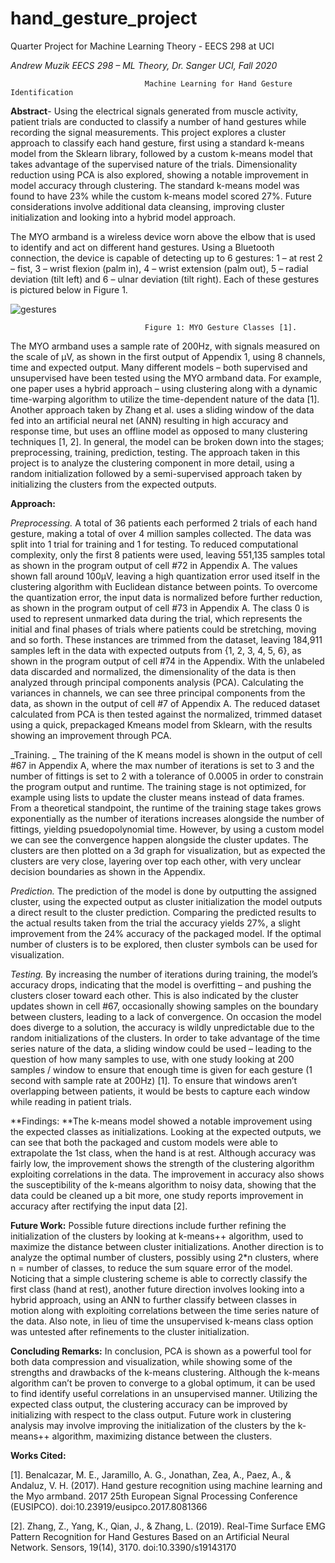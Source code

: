 # hand_gesture_project
Quarter Project for Machine Learning Theory - EECS 298 at UCI

_Andrew Muzik
EECS 298 – ML Theory, Dr. Sanger
UCI, Fall 2020_

                                  Machine Learning for Hand Gesture Identification

**Abstract**- Using the electrical signals generated from muscle activity, patient trials are conducted to classify a number of
hand gestures while recording the signal measurements. This project explores a cluster approach to classify each hand
gesture, first using a standard k-means model from the Sklearn library, followed by a custom k-means model that takes
advantage of the supervised nature of the trials. Dimensionality reduction using PCA is also explored, showing a notable
improvement in model accuracy through clustering. The standard k-means model was found to have 23% while the
custom k-means model scored 27%. Future considerations involve additional data cleansing, improving cluster
initialization and looking into a hybrid model approach. 

The MYO armband is a wireless device worn above the elbow that is used to identify and act on different hand gestures.
Using a Bluetooth connection, the device is capable of detecting up to 6 gestures: 1 – at rest 2 – fist, 3 – wrist flexion
(palm in), 4 – wrist extension (palm out), 5 – radial deviation (tilt left) and 6 – ulnar deviation (tilt right). Each of these
gestures is pictured below in Figure 1.


![gestures](https://user-images.githubusercontent.com/22182524/109402992-49873480-790f-11eb-8bbf-811daf5535b1.JPG)

                                  Figure 1: MYO Gesture Classes [1].

The MYO armband uses a sample rate of 200Hz, with signals measured on the scale of µV, as shown in the first output of
Appendix 1, using 8 channels, time and expected output. Many different models – both supervised and unsupervised
have been tested using the MYO armband data. For example, one paper uses a hybrid approach – using clustering along
with a dynamic time-warping algorithm to utilize the time-dependent nature of the data [1]. Another approach taken by
Zhang et al. uses a sliding window of the data fed into an artificial neural net (ANN) resulting in high accuracy and
response time, but uses an offline model as opposed to many clustering techniques [1, 2]. In general, the model can be
broken down into the stages; preprocessing, training, prediction, testing. The approach taken in this project is to analyze
the clustering component in more detail, using a random initialization followed by a semi-supervised approach taken by
initializing the clusters from the expected outputs. 

**Approach:**

_Preprocessing._ A total of 36 patients each performed 2 trials of each hand gesture, making a total of over 4 million
samples collected. The data was split into 1 trial for training and 1 for testing. To reduced computational complexity,
only the first 8 patients were used, leaving 551,135 samples total as shown in the program output of cell #72 in
Appendix A. The values shown fall around 100µV, leaving a high quantization error used itself in the clustering algorithm
with Euclidean distance between points. To overcome the quantization error, the input data is normalized before further
reduction, as shown in the program output of cell #73 in Appendix A. The class 0 is used to represent unmarked data
during the trial, which represents the initial and final phases of trials where patients could be stretching, moving and so
forth. These instances are trimmed from the dataset, leaving 184,911 samples left in the data with expected outputs
from {1, 2, 3, 4, 5, 6}, as shown in the program output of cell #74 in the Appendix.  With the unlabeled data discarded and normalized, the dimensionality of the data is then analyzed through principal components analysis (PCA). Calculating the variances in channels, we can see three principal components from the data,
as shown in the output of cell #7 of Appendix A. The reduced dataset calculated from PCA is then tested against the
normalized, trimmed dataset using a quick, prepackaged Kmeans model from Sklearn, with the results showing an
improvement through PCA.

_Training. _ The training of the K means model is shown in the output of cell #67 in Appendix A, where the max number of
iterations is set to 3 and the number of fittings is set to 2 with a tolerance of 0.0005 in order to constrain the program
output and runtime. The training stage is not optimized, for example using lists to update the cluster means instead of
data frames. From a theoretical standpoint, the runtime of the training stage takes grows exponentially as the number
of iterations increases alongside the number of fittings, yielding psuedopolynomial time. However, by using a custom
model we can see the convergence happen alongside the cluster updates. The clusters are then plotted on a 3d graph
for visualization, but as expected the clusters are very close, layering over top each other, with very unclear decision
boundaries as shown in the Appendix.

_Prediction._ The prediction of the model is done by outputting the assigned cluster, using the expected output as cluster
initialization the model outputs a direct result to the cluster prediction. Comparing the predicted results to the actual
results taken from the trial the accuracy yields 27%, a slight improvement from the 24% accuracy of the packaged
model. If the optimal number of clusters is to be explored, then cluster symbols can be used for visualization.

_Testing._ By increasing the number of iterations during training, the model’s accuracy drops, indicating that the model is
overfitting – and pushing the clusters closer toward each other. This is also indicated by the cluster updates shown in cell
#67, occasionally showing samples on the boundary between clusters, leading to a lack of convergence. On occasion the
model does diverge to a solution, the accuracy is wildly unpredictable due to the random initializations of the clusters. In
order to take advantage of the time series nature of the data, a sliding window could be used – leading to the question
of how many samples to use, with one study looking at 200 samples / window to ensure that enough time is given for
each gesture (1 second with sample rate at 200Hz) [1]. To ensure that windows aren’t overlapping between patients, it
would be bests to capture each window while reading in patient trials.

**Findings: **The k-means model showed a notable improvement using the expected classes as initializations. Looking at the
expected outputs, we can see that both the packaged and custom models were able to extrapolate the 1st class, when
the hand is at rest. Although accuracy was fairly low, the improvement shows the strength of the clustering algorithm
exploiting correlations in the data. The improvement in accuracy also shows the susceptibility of the k-means algorithm
to noisy data, showing that the data could be cleaned up a bit more, one study reports improvement in accuracy after
rectifying the input data [2].

**Future Work:** Possible future directions include further refining the initialization of the clusters by looking at k-means++
algorithm, used to maximize the distance between cluster initializations. Another direction is to analyze the optimal
number of clusters, possibly using 2*n clusters, where n = number of classes, to reduce the sum square error of the
model. Noticing that a simple clustering scheme is able to correctly classify the first class (hand at rest), another future
direction involves looking into a hybrid approach, using an ANN to further classify between classes in motion along with
exploiting correlations between the time series nature of the data. Also note, in lieu of time the unsupervised k-means
class option was untested after refinements to the cluster initialization.


**Concluding Remarks:**
In conclusion, PCA is shown as a powerful tool for both data compression and visualization, while showing some
of the strengths and drawbacks of the k-means clustering. Although the k-means algorithm can’t be proven to converge
to a global optimum, it can be used to find identify useful correlations in an unsupervised manner. Utilizing the expected
class output, the clustering accuracy can be improved by initializing with respect to the class output. Future work in
clustering analysis may involve improving the initialization of the clusters by the k-means++ algorithm, maximizing
distance between the clusters. 



**Works Cited:**

[1]. Benalcazar, M. E., Jaramillo, A. G., Jonathan, Zea, A., Paez, A., & Andaluz, V. H. (2017). Hand gesture
recognition using machine learning and the Myo armband. 2017 25th European Signal Processing
Conference (EUSIPCO). doi:10.23919/eusipco.2017.8081366

[2]. Zhang, Z., Yang, K., Qian, J., & Zhang, L. (2019). Real-Time Surface EMG Pattern Recognition for Hand
Gestures Based on an Artificial Neural Network. Sensors, 19(14), 3170. doi:10.3390/s19143170

